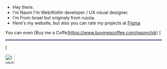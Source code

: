 <ul>
<li>Hey there.</li>
<li>I'm Naum I'm Web/Kotlin developer / UX visual designer.</li>
<li>I'm From Israel but originaly from russia.</li>
<li>Here's my website, but also you can rate my projects at <a  href="https://www.figma.com/@naumchik"> Figma</a></li>
</ul>

You can even [Buy me a Coffe]https://www.buymeacoffee.com/naumchik)
[<hr style="height:3px;width:100%;text-align:center;margin-left:0;background-color:#664E88">]

[<img alt="lnkdin" width="30px" align="center" src="https://cdn-icons-png.flaticon.com/512/174/174857.png" />](https://www.linkedin.com/in/naum-khart-12224020b/)
